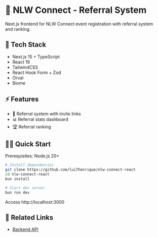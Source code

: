 # 🎯 NLW Connect - Referral System

Next.js frontend for NLW Connect event registration with referral system and ranking.

## 🚀 Tech Stack

- Next.js 15 + TypeScript
- React 19
- TailwindCSS
- React Hook Form + Zod
- Orval
- Biome

## ⚡ Features

- 🔗 Referral system with invite links
- 📊 Referral stats dashboard
- 🏆 Referral ranking

## 🏃‍♂️ Quick Start

Prerequisites: Node.js 20+

```bash
# Install dependencies
git clone https://github.com/lui7henrique/nlw-connect-react
cd nlw-connect-react
bun install

# Start dev server
bun run dev
```

Access http://localhost:3000

## 🔗 Related Links

- [Backend API](https://github.com/lui7henrique/nlw-connect-node)
